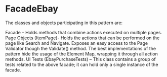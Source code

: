 # FacadeEbay

The classes and objects participating in this pattern are:

Facade – Holds methods that combine actions executed on multiple pages.
Page Objects (ItemPage)- Holds the actions that can be performed on the 
page like Search and Navigate. Exposes an easy access to the Page Validator
though the Validate() method. The best implementations of the pattern hide 
the usage of the Element Map, wrapping it through all action methods.
UI Tests (EbayPurchaseTests) – This class contains a group of tests related
to the above facade; it can hold only a single instance of the facade.
